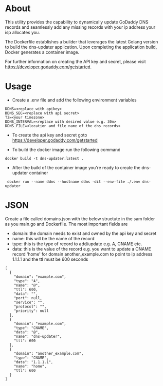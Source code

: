 # About
This utility provides the capability to dynamically update GoDaddy DNS records and seamlessly add any missing records with your ip address your isp allocates you.

The Dockerfile establishes a builder that leverages the latest Golang version to build the dns-updater application. Upon completing the application build, Docker generates a container image. 

For further information on creating the API key and secret, please visit https://developer.godaddy.com/getstarted.

# Usage
* Create a .env file and add the following environment variables
```
DDNS=<replace with apikey>
DDNS_SEC=<replace with api secret>
TZ=<your timezone>
DDNS_INTERVAL=<replace with desired value e.g. 30m>
DDNS_FILE=<location and file name of the dns records>
```
* To create the api key and secret goto https://developer.godaddy.com/getstarted

* To build the docker image run the following command
```
docker build -t dns-updater:latest .
```

* After the build of the container image you're ready to create the dns-updater container
```
 docker run --name ddns --hostname ddns -dit --env-file ./.env dns-updater
```

# JSON
Create a file called domains.json with the below structute in the sam folder as you main.go and Dockerfile. The most important fields are
* domain: the domain needs to exist and owned by the api key and secret
* name: this will be the name of the record
* type: this is the type of record to add/update e.g. A, CNAME etc.
* data: this is the value of the record e.g. you want to update a CNAME record 'home' for domain another_example.com to point to ip address 1.1.1.1 and the ttl must be 600 seconds
```
[
  {
    "domain": "example.com",
    "type": "A",
    "name": "@",
    "ttl": 600,
    "data": "",
    "port": null,
    "service": "",
    "protocol": "",
    "priority": null
  },
  {
    "domain": "example.com",
    "type": "CNAME",
    "data": "@",
    "name": "dns-updater",
    "ttl": 600
  },
  {
    "domain": "another_example.com",
    "type": "CNAME",
    "data": "1.1.1.1",
    "name": "home",
    "ttl": 600
  }
]

```


